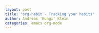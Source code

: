 ```yaml
---
layout: post
title: "org-habit - Tracking your habits"
author: Andreas 'Kungi' Klein
categories: emacs org-mode
---
```

